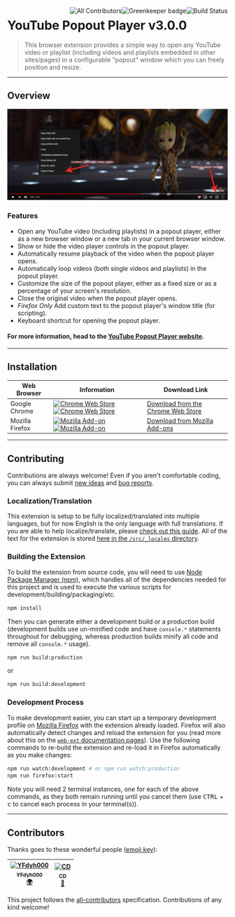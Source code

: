 [<img align="right" src="https://travis-ci.com/rthaut/YouTubePopoutPlayer.svg?branch=master" alt="Build Status"/>](https://travis-ci.com/rthaut/YouTubePopoutPlayer)
[<img align="right" src="https://badges.greenkeeper.io/rthaut/YouTubePopoutPlayer.svg" alt="Greenkeeper badge"/>](https://greenkeeper.io/)
[<img align="right" src="https://img.shields.io/badge/all_contributors-2-orange.svg" alt="All Contributors"/>](#contributors)

# YouTube Popout Player v3.0.0

> This browser extension provides a simple way to open any YouTube video or playlist (including videos and playlists embedded in other sites/pages) in a configurable "popout" window which you can freely position and resize.

* * *

## Overview

![YouTube Popout Player Promotional Image](/docs/screenshots/Promo-Screenshot.png?raw=true)

### Features

* Open any YouTube video (including playlists) in a popout player, either as a new browser window or a new tab in your current browser window.
* Show or hide the video player controls in the popout player.
* Automatically resume playback of the video when the popout player opens.
* Automatically loop videos (both single videos and playlists) in the popout player.
* Customize the size of the popout player, either as a fixed size or as a percentage of your screen's resolution.
* Close the original video when the popout player opens.
* *Firefox Only* Add custom text to the popout player's window title (for scripting).
* Keyboard shortcut for opening the popout player.

#### For more information, head to the [YouTube Popout Player website](https://rthaut.github.io/YouTubePopoutPlayer/).

* * *

## Installation

| Web Browser | Information | Download Link |
| ----------- | ----------- | ------------- |
| Google Chrome | [![Chrome Web Store][chrome-image-version]][chrome-url] [![Chrome Web Store][chrome-image-download]][chrome-url] | [Download from the Chrome Web Store][chrome-url] |
| Mozilla Firefox | [![Mozilla Add-on][firefox-image-version]][firefox-url] [![Mozilla Add-on][firefox-image-download]][firefox-url] | [Download from Mozilla Add-ons][firefox-url] |

[chrome-url]: https://chrome.google.com/webstore/detail/youtube-popout-player/kmfikkopdhmbdbkndkamabamlkkgkpod
[chrome-image-download]: https://img.shields.io/chrome-web-store/d/kmfikkopdhmbdbkndkamabamlkkgkpod.svg
[chrome-image-version]: https://img.shields.io/chrome-web-store/v/kmfikkopdhmbdbkndkamabamlkkgkpod.svg

[firefox-url]: https://addons.mozilla.org/en-US/firefox/addon/youtube-popout-player/
[firefox-image-download]: https://img.shields.io/amo/d/youtube-popout-player.svg
[firefox-image-version]: https://img.shields.io/amo/v/youtube-popout-player.svg

* * *

## Contributing

Contributions are always welcome! Even if you aren't comfortable coding, you can always submit [new ideas](https://github.com/rthaut/YouTubePopoutPlayer/issues/new?labels=enhancement) and [bug reports](https://github.com/rthaut/YouTubePopoutPlayer/issues/new?labels=bug).

### Localization/Translation

This extension is setup to be fully localized/translated into multiple languages, but for now English is the only language with full translations. If you are able to help localize/translate, please [check out this guide](https://developer.mozilla.org/en-US/docs/Mozilla/Add-ons/WebExtensions/Internationalization). All of the text for the extension is stored [here in the `/src/_locales` directory](https://github.com/rthaut/YouTubePopoutPlayer/tree/master/src/_locales).

### Building the Extension

To build the extension from source code, you will need to use [Node Package Manager (npm)](https://www.npmjs.com/), which handles all of the dependencies needed for this project and is used to execute the various scripts for development/building/packaging/etc.

```sh
npm install
```

Then you can generate either a development build or a production build (development builds use un-minified code and have `console.*` statements throughout for debugging, whereas production builds minify all code and remove all `console.*` usage).

```sh
npm run build:production
```

or

```sh
npm run build:development
```

### Development Process

To make development easier, you can start up a temporary development profile on [Mozilla Firefox](https://getfirefox.com) with the extension already loaded. Firefox will also automatically detect changes and reload the extension for you (read more about this on the [`web-ext` documentation pages](https://developer.mozilla.org/en-US/docs/Mozilla/Add-ons/WebExtensions/Getting_started_with_web-ext)). Use the following commands to re-build the extension and re-load it in Firefox automatically as you make changes:

```sh
npm run watch:development # or npm run watch:production
npm run firefox:start
```

Note you will need 2 terminal instances, one for each of the above commands, as they both remain running until you cancel them (use <kbd>CTRL</kbd> + <kbd>c</kbd> to cancel each process in your terminal(s)).

* * *

## Contributors

Thanks goes to these wonderful people ([emoji key](https://github.com/all-contributors/all-contributors#emoji-key)):

<!-- ALL-CONTRIBUTORS-LIST:START - Do not remove or modify this section -->
<!-- prettier-ignore -->
| [<img src="https://avatars0.githubusercontent.com/u/1769875?v=4" width="100px;" alt="YFdyh000"/><br /><sub><b>YFdyh000</b></sub>](http://wiki.mozilla.org/User:YFdyh000)<br />[🌍](#translation-yfdyh000 "Translation") | [<img src="https://avatars3.githubusercontent.com/u/8739797?v=4" width="100px;" alt="CD"/><br /><sub><b>CD</b></sub>](https://cdcs2.com)<br />[🤔](#ideas-d5c4b3 "Ideas, Planning, & Feedback") |
| :---: | :---: |
<!-- ALL-CONTRIBUTORS-LIST:END -->

This project follows the [all-contributors](https://github.com/all-contributors/all-contributors) specification. Contributions of any kind welcome!
